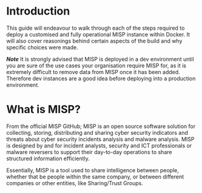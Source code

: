 <!--
SPDX-FileCopyrightText: 2024 Jisc Services Limited
SPDX-FileContributor: James Ellor

SPDX-License-Identifier: GPL-3.0-only
-->

# Introduction

This guide will endeavour to walk through each of the steps required to deploy a customised and fully operational MISP instance within Docker. It will also cover reasonings behind certain aspects of the build and why specific choices were made.

***Note*** It is strongly advised that MISP is deployed in a dev environment until you are sure of the use cases your organisation require MISP for, as it is extremely difficult to remove data from MISP once it has been added. Therefore dev instances are a good idea before deploying into a production environment.

# What is MISP?

From the official MISP GitHub; MISP is an open source software solution for collecting, storing, distributing and sharing cyber security indicators and threats about cyber security incidents analysis and malware analysis. MISP is designed by and for incident analysts, security and ICT professionals or malware reversers to support their day-to-day operations to share structured information efficiently.

Essentially, MISP is a tool used to share intelligence between people, whether that be people within the same company, or between different companies or other entities, like Sharing/Trust Groups.
